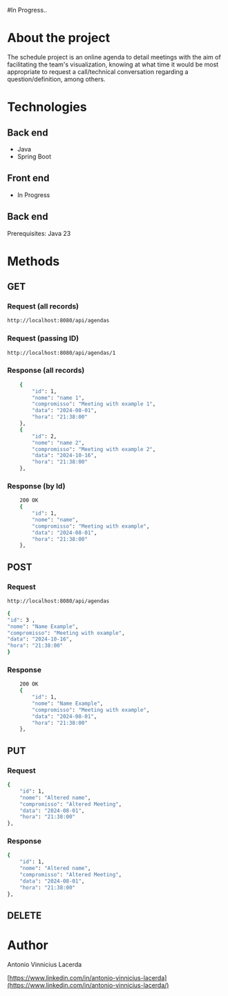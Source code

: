 #In Progress..
#

# About the project
The schedule project is an online agenda to detail meetings with the aim of facilitating the team's visualization, knowing at what time it would be most appropriate to request a call/technical conversation regarding a question/definition, among others.


# Technologies
## Back end
- Java
- Spring Boot

## Front end
- In Progress

## Back end
Prerequisites: Java 23


# Methods
## GET
### Request (all records)
```bash
http://localhost:8080/api/agendas
```
### Request (passing ID)
```bash
http://localhost:8080/api/agendas/1
```

### Response (all records)
```bash
    {
        "id": 1,
        "nome": "name 1",
        "compromisso": "Meeting with example 1",
        "data": "2024-08-01",
        "hora": "21:38:00"
    },
    {
        "id": 2,
        "nome": "name 2",
        "compromisso": "Meeting with example 2",
        "data": "2024-10-16",
        "hora": "21:38:00"
    },
```

### Response (by Id)
```bash
    200 OK
    {
        "id": 1,
        "nome": "name",
        "compromisso": "Meeting with example",
        "data": "2024-08-01",
        "hora": "21:38:00"
    },
```



## POST

### Request
```bash
http://localhost:8080/api/agendas

{ 
"id": 3 ,
"nome": "Name Example",
"compromisso": "Meeting with example",
"data": "2024-10-16",
"hora": "21:38:00"
}

```

### Response
```bash
    200 OK
    {
        "id": 1,
        "nome": "Name Example",
        "compromisso": "Meeting with example",
        "data": "2024-08-01",
        "hora": "21:38:00"
    },
```



## PUT

### Request
```bash
{
    "id": 1,
    "nome": "Altered name",
    "compromisso": "Altered Meeting",
    "data": "2024-08-01",
    "hora": "21:38:00"
},
```

### Response
```bash
{
    "id": 1,
    "nome": "Altered name",
    "compromisso": "Altered Meeting",
    "data": "2024-08-01",
    "hora": "21:38:00"
},
```

## DELETE


# Author

Antonio Vinnicius Lacerda

[https://www.linkedin.com/in/antonio-vinnicius-lacerda](https://www.linkedin.com/in/antonio-vinnicius-lacerda/)
